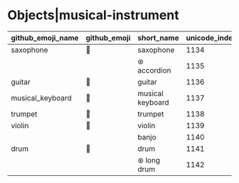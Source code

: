 # Objects|musical-instrument

|github_emoji_name|github_emoji|short_name|unicode_index|
|---|---|---|---|
|saxophone|:saxophone:|saxophone|1134|
|||⊛ accordion|1135|
|guitar|:guitar:|guitar|1136|
|musical_keyboard|:musical_keyboard:|musical keyboard|1137|
|trumpet|:trumpet:|trumpet|1138|
|violin|:violin:|violin|1139|
|||banjo|1140|
|drum|:drum:|drum|1141|
|||⊛ long drum|1142|
